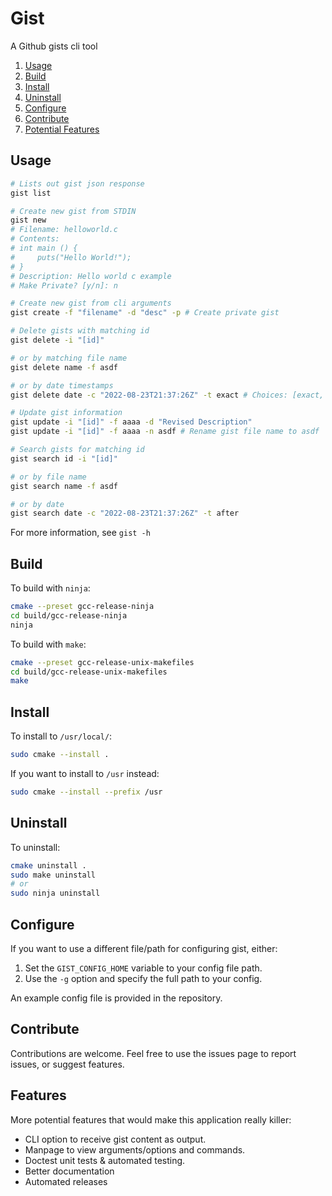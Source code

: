 # Gist

A Github gists cli tool

1. [Usage](#usage)
2. [Build](#build)
3. [Install](#install)
4. [Uninstall](#uninstall)
5. [Configure](#configure)
6. [Contribute](#contribute)
7. [Potential Features](#features)

## Usage

``` bash
# Lists out gist json response
gist list

# Create new gist from STDIN
gist new
# Filename: helloworld.c
# Contents:
# int main () {
#     puts("Hello World!");
# }
# Description: Hello world c example
# Make Private? [y/n]: n

# Create new gist from cli arguments
gist create -f "filename" -d "desc" -p # Create private gist

# Delete gists with matching id
gist delete -i "[id]"

# or by matching file name
gist delete name -f asdf

# or by date timestamps
gist delete date -c "2022-08-23T21:37:26Z" -t exact # Choices: [exact, before, after]

# Update gist information
gist update -i "[id]" -f aaaa -d "Revised Description"
gist update -i "[id]" -f aaaa -n asdf # Rename gist file name to asdf

# Search gists for matching id
gist search id -i "[id]"

# or by file name
gist search name -f asdf

# or by date
gist search date -c "2022-08-23T21:37:26Z" -t after
```

For more information, see `gist -h`

## Build

To build with `ninja`:

``` bash
cmake --preset gcc-release-ninja
cd build/gcc-release-ninja
ninja
```

To build with `make`:

``` bash
cmake --preset gcc-release-unix-makefiles
cd build/gcc-release-unix-makefiles
make
```

## Install
To install to `/usr/local/`:

``` bash
sudo cmake --install .
```

If you want to install to `/usr` instead:

``` bash
sudo cmake --install --prefix /usr
```

## Uninstall

To uninstall:

``` bash
cmake uninstall .
sudo make uninstall
# or
sudo ninja uninstall
```

## Configure

If you want to use a different file/path for configuring gist, either:

1. Set the `GIST_CONFIG_HOME` variable to your config file path.
2. Use the `-g` option and specify the full path to your config.

An example config file is provided in the repository.

## Contribute

Contributions are welcome. Feel free to use the issues page to report issues, or suggest features.

## Features

More potential features that would make this application really killer:
- CLI option to receive gist content as output.
- Manpage to view arguments/options and commands.
- Doctest unit tests & automated testing.
- Better documentation
- Automated releases
